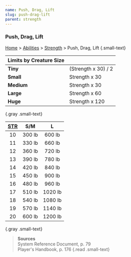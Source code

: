```yaml
---
name: Push, Drag, Lift
slug: push-drag-lift
parent: strength
---
```

### Push, Drag, Lift
[Home](dm-operations-center) > [Abilities](abilities-menu) > [Strength](strength) > Push, Drag, Lift {.small-text}

| Limits by Creature Size ||
| :---------------------- | :------------------ |
| **Tiny**                | (Strength x 30) / 2 |
| **Small**               | Strength x 30       |
| **Medium**              | Strength x 30       |
| **Large**               | Strength x 60       |
| **Huge**                | Strength x 120      |
{.gray .small-text}

| [STR](STRENGTH) |  S/M   |    L    |
| :-: | :----: | :-----: |
| 10  | 300 lb | 600 lb  |
| 11  | 330 lb | 660 lb  |
| 12  | 360 lb | 720 lb  |
| 13  | 390 lb | 780 lb  |
| 14  | 420 lb | 840 lb  |
| 15  | 450 lb | 900 lb  |
| 16  | 480 lb | 960 lb  |
| 17  | 510 lb | 1020 lb |
| 18  | 540 lb | 1080 lb |
| 19  | 570 lb | 1140 lb |
| 20  | 600 lb | 1200 lb |
{.gray .small-text}

> **Sources** <br/>
> System Reference Document, p. 79<br/>
> Player's Handbook, p. 176
{.read .small-text}


